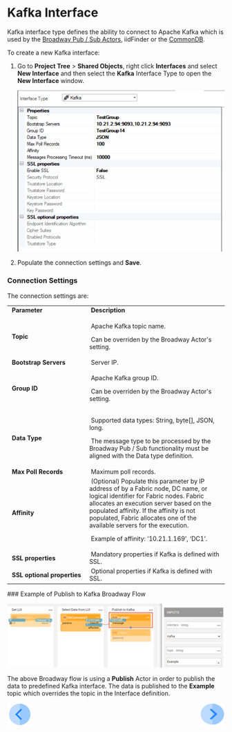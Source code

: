 # Kafka Interface

Kafka interface type defines the ability to connect to Apache Kafka which is used by the [Broadway Pub / Sub Actors](/articles/19_Broadway/actors/05_db_actors.md), iidFinder or the [CommonDB](/articles/22_reference(commonDB)_tables/05_commonDB_sync_modes_and_flow.md).

To create a new Kafka interface:

1. Go to **Project Tree** > **Shared Objects**, right click **Interfaces** and select **New Interface** and then select the **Kafka** Interface Type to open the **New Interface** window.

   ![image](images/04_kafka_1.PNG)

2. Populate the connection settings and **Save**.

### Connection Settings

The connection settings are:

<table>
<tbody>
<tr>
<td width="300pxl">&nbsp;<strong>Parameter</strong></td>
<td width="600pxl">&nbsp;<strong>Description</strong></td>
</tr>
<tr>
<td>&nbsp;<strong>Topic</strong></td>
<td>
<p>&nbsp;Apache Kafka topic name.</p>
<p>&nbsp;Can be overriden by the Broadway Actor's setting.</p>
</td>
</tr>
<tr>
<td>&nbsp;<strong>Bootstrap Servers</strong></td>
<td>&nbsp;Server IP.</td>
</tr>
<tr>
<td><strong>&nbsp;Group ID</strong></td>
<td>
<p>&nbsp;Apache Kafka group ID.</p>
<p>&nbsp;Can be overriden by the Broadway Actor's setting.&nbsp;</p>
</td>
</tr>
<tr>
<td>&nbsp;<strong>Data Type</strong>&nbsp;</td>
<td>
<p>&nbsp;Supported data types: String, byte[], JSON, long.</p>
<p>&nbsp;The message type to be processed by the Broadway Pub / Sub functionality must be aligned with the Data type definition.</p>
</td>
</tr>
<tr>
<td>&nbsp;<strong>Max Poll Records</strong></td>
<td>&nbsp;Maximum poll records.</td>
</tr>
<tr>
<td><strong>&nbsp;Affinity</strong></td>
<td>&nbsp;(Optional) Populate this parameter by IP address of by a Fabric node, DC name, or logical identifier for Fabric nodes. Fabric allocates an execution server based on the populated affinity. If the affinity is not populated, Fabric allocates one of the available servers for the execution.
<p>&nbsp;Example of affinity: &rsquo;10.21.1.169&rsquo;, &lsquo;DC1&rsquo;.</p>
</td>
</tr>
<tr>
<td>&nbsp;<strong>SSL properties</strong></td>
<td>&nbsp;Mandatory properties if Kafka is defined with SSL.</td>
</tr>
<tr>
<td>&nbsp;<strong>SSL optional properties</strong></td>
<td>&nbsp;Optional properties if Kafka is defined with SSL.</td>
</tr>
</tbody>
</table>
### Example of Publish to Kafka Broadway Flow

![image](images/04_kafka_2.PNG)



The above Broadway flow is using a **Publish** Actor in order to publish the data to predefined Kafka interface. The data is published to the **Example** topic which overrides the topic in the Interface definition.





[![Previous](/articles/images/Previous.png)](03_HTTP_interface.md)[<img align="right" width="60" height="54" src="/articles/images/Next.png">](05_JMS_interface.md) 
